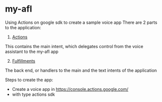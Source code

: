 # my-afl

Using Actions on google sdk to create a sample voice app
There are 2 parts to the application:

1) [Actions](actions/README.md)

This contains the main intent, which delegates control from the voice assistant to the my-afl app

2) [Fulfillments](fulfillment/README.md)

The back end, or handlers to the main and the text intents of the application

Steps to create the app:

- Create a voice app in https://console.actions.google.com/
- with type actions sdk
